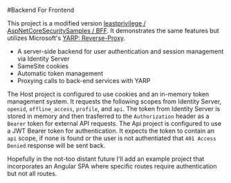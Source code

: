 #Backend For Frontend

This project is a modified version [ leastprivilege /
AspNetCoreSecuritySamples / BFF](https://github.com/leastprivilege/AspNetCoreSecuritySamples/tree/aspnetcore3/BFF).  It demonstrates the same features but utilizes Microsoft's [YARP: Reverse-Proxy](https://github.com/microsoft/reverse-proxy). 
* A server-side backend for user authentication and session management via Identity Server
* SameSite cookies
* Automatic token management
* Proxying calls to back-end services with YARP

The Host project is configured to use cookies and an in-memory token management system.  It requests the following scopes from Identity Server, `openid`, `offline_access`, `profile`, and `api`.  The token from Identity Server is stored in memory and then trasferred to the `Authorization` header as a `Bearer` token for external API requests.  The Api project is configured to use a JWT Bearer token for authentication.  It expects the token to contain an `api` scope, if none is found or the user is not authentiated that `401 Access Denied` response will be sent back.  

Hopefully in the not-too distant future I'll add an example project that incorporates an Angular SPA where specific routes require authentication but not all routes.

